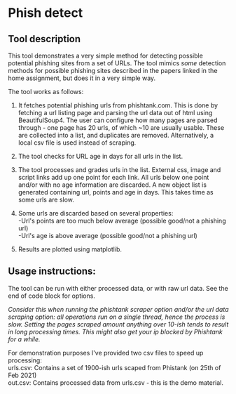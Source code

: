# Phish detect 


## Tool description
This tool demonstrates a very simple method for detecting possible potential phishing sites from a set of URLs.
The tool mimics *some* detection methods for possible phishing sites described in the papers linked in the home assignment, but does it in a very simple way. 


The tool works as follows:  

1. It fetches potential phishing urls from phishtank.com. This is done by fetching a url listing page and parsing the url data out of html using BeautifulSoup4. The user can configure how many pages are parsed through - one page has 20 urls, of which ~10 are usually usable. These are collected into a list, and duplicates are removed. 
    Alternatively, a local csv file is used instead of scraping.

2. The tool checks for URL age in days for all urls in the list.

3. The tool processes and grades urls in the list. External css, image and script links add up one point for each link. All urls below one point and/or with no age information are discarded. A new object list is generated containing url, points and age in days. This takes time as some urls are slow.

4. Some urls are discarded based on several properties:   
    -Url's points are too much below average (possible good/not a phishing url)  
    -Url's age is above average (possible good/not a phishing url)  

5. Results are plotted using matplotlib. 

## Usage instructions:
The tool can be run with either processed data, or with raw url data. See the end of code block for options.

*Consider this when running the phishtank scraper option and/or the url data scraping option: all operations run on a single thread, hence the process is slow.   Setting the pages scraped amount anything over 10-ish tends to result in long processing times. This might also get your ip blocked by Phishtank for a while.*  

For demonstration purposes I've provided two csv files to speed up processing:  
urls.csv: Contains a set of 1900-ish urls scaped from Phistank (on 25th of Feb 2021)  
out.csv: Contains processed data from urls.csv - this is the demo material.